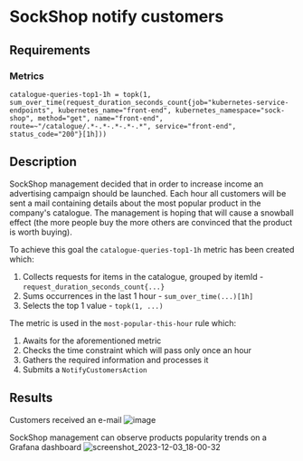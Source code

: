 # SockShop notify customers
## Requirements
### Metrics
```
catalogue-queries-top1-1h = topk(1, sum_over_time(request_duration_seconds_count{job="kubernetes-service-endpoints", kubernetes_name="front-end", kubernetes_namespace="sock-shop", method="get", name="front-end", route=~"/catalogue/.*-.*-.*-.*-.*", service="front-end", status_code="200"}[1h]))
```

## Description
SockShop management decided that in order to increase income an advertising campaign should be launched.
Each hour all customers will be sent a mail containing details about the most popular product in the company's catalogue.
The management is hoping that will cause a snowball effect (the more people buy the more others are convinced that the 
product is worth buying).

To achieve this goal the `catalogue-queries-top1-1h` metric has been created which:
1. Collects requests for items in the catalogue, grouped by itemId - `request_duration_seconds_count{...}`
2. Sums occurrences in the last 1 hour - `sum_over_time(...)[1h]`
3. Selects the top 1 value - `topk(1, ...)`

The metric is used in the `most-popular-this-hour` rule which:
1. Awaits for the aforementioned metric
2. Checks the time constraint which will pass only once an hour
3. Gathers the required information and processes it
4. Submits a `NotifyCustomersAction`

## Results
Customers received an e-mail
![image](https://github.com/k8loud/demo/assets/29145519/85d57b57-171f-4ee7-b5e2-52be488da0aa)

SockShop management can observe products popularity trends on a Grafana dashboard
![screenshot_2023-12-03_18-00-32](https://github.com/k8loud/demo/assets/29145519/d03efa07-367b-4ddc-a970-82370097e603)

